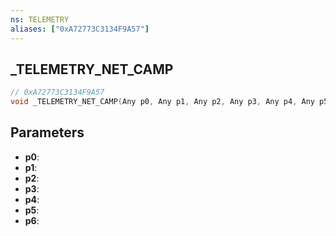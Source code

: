 ```yaml
---
ns: TELEMETRY
aliases: ["0xA72773C3134F9A57"]
---
```

## _TELEMETRY_NET_CAMP

```c
// 0xA72773C3134F9A57
void _TELEMETRY_NET_CAMP(Any p0, Any p1, Any p2, Any p3, Any p4, Any p5, Any p6);
```

## Parameters
* **p0**:
* **p1**:
* **p2**:
* **p3**:
* **p4**:
* **p5**:
* **p6**:
